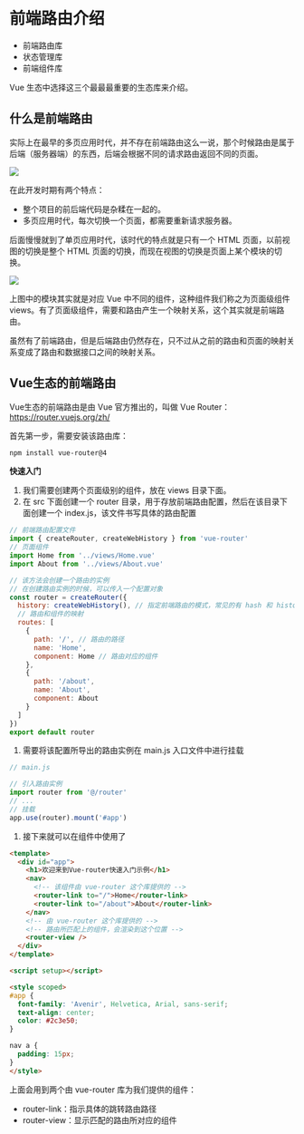 # 前端路由介绍

- 前端路由库
- 状态管理库
- 前端组件库

Vue 生态中选择这三个最最最重要的生态库来介绍。

## 什么是前端路由

实际上在最早的多页应用时代，并不存在前端路由这么一说，那个时候路由是属于后端（服务器端）的东西，后端会根据不同的请求路由返回不同的页面。

![](https://xiejie-typora.oss-cn-chengdu.aliyuncs.com/2024-04-16-235256.jpg)

在此开发时期有两个特点：

- 整个项目的前后端代码是杂糅在一起的。
- 多页应用时代，每次切换一个页面，都需要重新请求服务器。

后面慢慢就到了单页应用时代，该时代的特点就是只有一个 HTML 页面，以前视图的切换是整个 HTML 页面的切换，而现在视图的切换是页面上某个模块的切换。

![](https://xiejie-typora.oss-cn-chengdu.aliyuncs.com/2024-04-16-235800.jpg)

上图中的模块其实就是对应 Vue 中不同的组件，这种组件我们称之为页面级组件views。有了页面级组件，需要和路由产生一个映射关系，这个其实就是前端路由。

虽然有了前端路由，但是后端路由仍然存在，只不过从之前的路由和页面的映射关系变成了路由和数据接口之间的映射关系。

## Vue生态的前端路由

Vue生态的前端路由是由 Vue 官方推出的，叫做 Vue Router：https://router.vuejs.org/zh/

首先第一步，需要安装该路由库：

```bash
npm install vue-router@4
```

**快速入门**

1. 我们需要创建两个页面级别的组件，放在 views 目录下面。
2. 在 src 下面创建一个 router 目录，用于存放前端路由配置，然后在该目录下面创建一个 index.js，该文件书写具体的路由配置

```jsx
// 前端路由配置文件
import { createRouter, createWebHistory } from 'vue-router'
// 页面组件
import Home from '../views/Home.vue'
import About from '../views/About.vue'

// 该方法会创建一个路由的实例
// 在创建路由实例的时候，可以传入一个配置对象
const router = createRouter({
  history: createWebHistory(), // 指定前端路由的模式，常见的有 hash 和 history 两种模式
  // 路由和组件的映射
  routes: [
    {
      path: '/', // 路由的路径
      name: 'Home',
      component: Home // 路由对应的组件
    },
    {
      path: '/about',
      name: 'About',
      component: About
    }
  ]
})
export default router
```

1. 需要将该配置所导出的路由实例在 main.js 入口文件中进行挂载

```jsx
// main.js

// 引入路由实例
import router from '@/router'
// ...
// 挂载
app.use(router).mount('#app')
```

1. 接下来就可以在组件中使用了

```html
<template>
  <div id="app">
    <h1>欢迎来到Vue-router快速入门示例</h1>
    <nav>
      <!-- 该组件由 vue-router 这个库提供的 -->
      <router-link to="/">Home</router-link>
      <router-link to="/about">About</router-link>
    </nav>
    <!-- 由 vue-router 这个库提供的 -->
    <!-- 路由所匹配上的组件，会渲染到这个位置 -->
    <router-view />
  </div>
</template>

<script setup></script>

<style scoped>
#app {
  font-family: 'Avenir', Helvetica, Arial, sans-serif;
  text-align: center;
  color: #2c3e50;
}

nav a {
  padding: 15px;
}
</style>
```

上面会用到两个由 vue-router 库为我们提供的组件：

- router-link：指示具体的跳转路由路径
- router-view：显示匹配的路由所对应的组件
